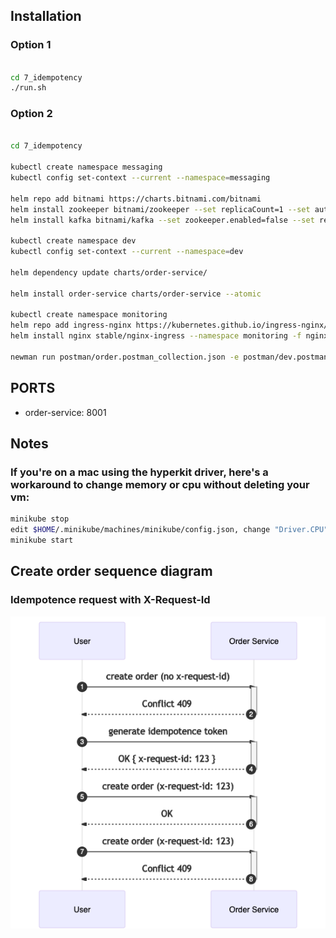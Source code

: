 ## Installation

### Option 1

```bash

cd 7_idempotency
./run.sh

```

### Option 2

```bash

cd 7_idempotency

kubectl create namespace messaging
kubectl config set-context --current --namespace=messaging

helm repo add bitnami https://charts.bitnami.com/bitnami
helm install zookeeper bitnami/zookeeper --set replicaCount=1 --set auth.enabled=false --set allowAnonymousLogin=true --atomic
helm install kafka bitnami/kafka --set zookeeper.enabled=false --set replicaCount=1 --set externalZookeeper.servers=zookeeper.messaging.svc.cluster.local --atomic

kubectl create namespace dev
kubectl config set-context --current --namespace=dev

helm dependency update charts/order-service/

helm install order-service charts/order-service --atomic

kubectl create namespace monitoring
helm repo add ingress-nginx https://kubernetes.github.io/ingress-nginx/
helm install nginx stable/nginx-ingress --namespace monitoring -f nginx-ingress.yaml --atomic

newman run postman/order.postman_collection.json -e postman/dev.postman_environment.json

```

## PORTS
* order-service: 8001

## Notes 
### If you're on a mac using the hyperkit driver, here's a workaround to change memory or cpu without deleting your vm:

```bash
minikube stop
edit $HOME/.minikube/machines/minikube/config.json, change "Driver.CPU" and/or "Driver.Memory"
minikube start
```

## Create order sequence diagram
### Idempotence request with X-Request-Id

![sequence-diagram](./README.assets/mermaid-diagram-20200920233443.png)